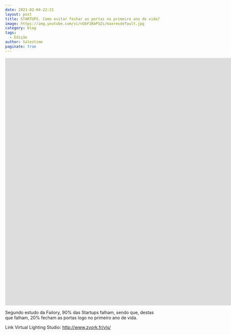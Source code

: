 ```yaml
---
date: 2021-02-04-22:21
layout: post
title: STARTUPS. Como evitar fechar as portas no primeiro ano de vida?
image: https://img.youtube.com/vi/nUbF1KmPSZs/maxresdefault.jpg
category: blog
tags:
  - Edição
author: Salestime
paginate: true
---
```


<iframe width="1903" height="800" src="https://www.youtube.com/embed/nUbF1KmPSZs" frameborder="0" allow="accelerometer; autoplay; clipboard-write; encrypted-media; gyroscope; picture-in-picture" allowfullscreen></iframe>

Segundo estudo da Failory, 90% das Startups falham, sendo que, destas que falham, 20% fecham as portas logo no primeiro ano de vida.

Link Virtual Lighting Studio: 
http://www.zvork.fr/vls/
